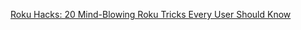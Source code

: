 
[Roku Hacks: 20 Mind-Blowing Roku Tricks Every User Should Know](https://amp-dailydot-com.cdn.ampproject.org/v/s/amp.dailydot.com/upstream/roku-hacks/?amp_js_v=a2&amp_gsa=1#referrer=https%3A%2F%2Fwww.google.com&amp_tf=From%20%251%24s&ampshare=https%3A%2F%2Fwww.dailydot.com%2Fupstream%2Froku-hacks%2F)
